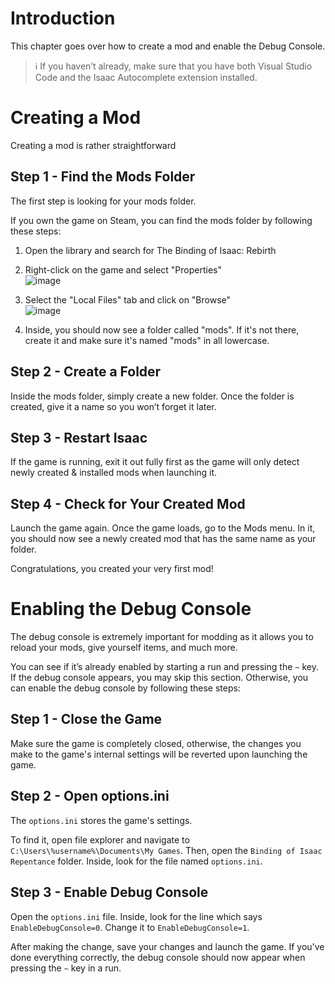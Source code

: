 # Introduction

This chapter goes over how to create a mod and enable the Debug Console.

>ℹ️ If you haven’t already, make sure that you have both Visual Studio Code and the Isaac Autocomplete extension installed.

# Creating a Mod

Creating a mod is rather straightforward

## Step 1 - Find the Mods Folder

The first step is looking for your mods folder.

If you own the game on Steam, you can find the mods folder by following these steps:

1. Open the library and search for The Binding of Isaac: Rebirth

2. Right-click on the game and select "Properties"<br> ![image](https://i.imgur.com/A9NUMk6.png)

3. Select the "Local Files" tab and click on "Browse"<br> ![image](https://i.imgur.com/CK82Wd2.png)

4. Inside, you should now see a folder called "mods". If it's not there, create it and make sure it's named "mods" in all lowercase.

## Step 2 - Create a Folder

Inside the mods folder, simply create a new folder. Once the folder is created, give it a name so you won’t forget it later.

## Step 3 - Restart Isaac

If the game is running, exit it out fully first as the game will only detect newly created & installed mods when launching it.

## Step 4 - Check for Your Created Mod

Launch the game again. Once the game loads, go to the Mods menu. In it, you should now see a newly created mod that has the same name as your folder.

Congratulations, you created your very first mod!

# Enabling the Debug Console

The debug console is extremely important for modding as it allows you to reload your mods, give yourself items, and much more.

You can see if it’s already enabled by starting a run and pressing the `~` key. If the debug console appears, you may skip this section. Otherwise, you can enable the debug console by following these steps:

## Step 1 - Close the Game

Make sure the game is completely closed, otherwise, the changes you make to the game's internal settings will be reverted upon launching the game.

## Step 2 - Open options.ini

The `options.ini` stores the game's settings. 

To find it, open file explorer and navigate to `C:\Users\%username%\Documents\My Games`. Then, open the `Binding of Isaac Repentance` folder. Inside, look for the file named `options.ini`.

## Step 3 - Enable Debug Console

Open the `options.ini` file. Inside, look for the line which says `EnableDebugConsole=0`. Change it to `EnableDebugConsole=1`.

After making the change, save your changes and launch the game. If you've done everything correctly, the debug console should now appear when pressing the `~` key in a run.



